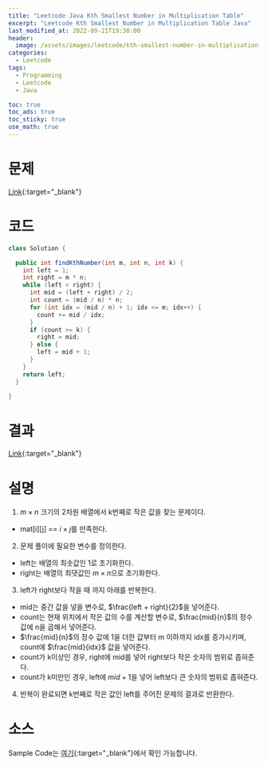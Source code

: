```yaml
---
title: "Leetcode Java Kth Smallest Number in Multiplication Table"
excerpt: "Leetcode Kth Smallest Number in Multiplication Table Java"
last_modified_at: 2022-09-21T19:30:00
header:
  image: /assets/images/leetcode/kth-smallest-number-in-multiplication-table.png
categories:
  - Leetcode
tags:
  - Programming
  - Leetcode
  - Java

toc: true
toc_ads: true
toc_sticky: true
use_math: true
---
```

# 문제
[Link](https://leetcode.com/problems/kth-smallest-number-in-multiplication-table){:target="_blank"}

# 코드
```java
class Solution {

  public int findKthNumber(int m, int n, int k) {
    int left = 1;
    int right = m * n;
    while (left < right) {
      int mid = (left + right) / 2;
      int count = (mid / n) * n;
      for (int idx = (mid / n) + 1; idx <= m; idx++) {
        count += mid / idx;
      }
      if (count >= k) {
        right = mid;
      } else {
        left = mid + 1;
      }
    }
    return left;
  }

}
```

# 결과
[Link](https://leetcode.com/submissions/detail/805207808/){:target="_blank"}

# 설명
1. $m \times n$ 크기의 2차원 배열에서 k번째로 작은 값을 찾는 문제이다.
- mat[i][j] == $i \times j$를 만족한다.

2. 문제 풀이에 필요한 변수를 정의한다.
- left는 배열의 최솟값인 1로 초기화한다.
- right는 배열의 최댓값인 $m \times n$으로 초기화한다.

3. left가 right보다 작을 때 까지 아래를 반복한다.
- mid는 중간 값을 넣을 변수로, $\frac{left + right}{2}$을 넣어준다.
- count는 현재 위치에서 작은 값의 수를 계산할 변수로, $\frac{mid}{n}$의 정수 값에 n을 곱해서 넣어준다.
- $\frac{mid}{n}$의 정수 값에 1을 더한 값부터 m 이하까지 idx를 증가시키며, count에 $\frac{mid}{idx}$ 값을 넣어준다.
- count가 k이상인 경우, right에 mid를 넣어 right보다 작은 숫자의 범위로 좁혀준다.
- count가 k미만인 경우, left에 $mid + 1$을 넣어 left보다 큰 숫자의 범위로 좁혀준다.

4. 반복이 완료되면 k번째로 작은 값인 left를 주어진 문제의 결과로 반환한다.

# 소스
Sample Code는 [여기](https://github.com/GracefulSoul/leetcode/blob/master/src/main/java/gracefulsoul/problems/KthSmallestNumberInMultiplicationTable.java){:target="_blank"}에서 확인 가능합니다.